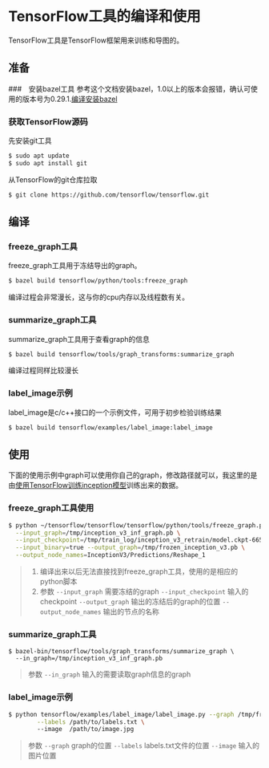 # TensorFlow工具的编译和使用
TensorFlow工具是TensorFlow框架用来训练和导图的。

## 准备

###　安装bazel工具
参考这个文档安装bazel，1.0以上的版本会报错，确认可使用的版本号为0.29.1.[编译安装bazel](/ubuntu/ubuntu-development0002-bazel.html)

### 获取TensorFlow源码
先安装git工具
```bash
$ sudo apt update
$ sudo apt install git
```
从TensorFlow的git仓库拉取
```bash
$ git clone https://github.com/tensorflow/tensorflow.git
```

## 编译

### freeze_graph工具
freeze_graph工具用于冻结导出的graph。
```bash
$ bazel build tensorflow/python/tools:freeze_graph
```
编译过程会非常漫长，这与你的cpu内存以及线程数有关。

### summarize_graph工具
summarize_graph工具用于查看graph的信息
```bash
$ bazel build tensorflow/tools/graph_transforms:summarize_graph
```
编译过程同样比较漫长

### label_image示例
label_image是c/c++接口的一个示例文件，可用于初步检验训练结果
```bash
$ bazel build tensorflow/examples/label_image:label_image
```

## 使用
下面的使用示例中graph可以使用你自己的graph，修改路径就可以，我这里的是由[使用TensorFlow训练inception模型](/AI/ai-examples0001-tf-inception.html)训练出来的数据。

### freeze_graph工具使用
```bash
$ python ~/tensorflow/tensorflow/tensorflow/python/tools/freeze_graph.py \
  --input_graph=/tmp/inception_v3_inf_graph.pb \
  --input_checkpoint=/tmp/train_log/inception_v3_retrain/model.ckpt-66505 \
  --input_binary=true --output_graph=/tmp/frozen_inception_v3.pb \
  --output_node_names=InceptionV3/Predictions/Reshape_1
```

> 1. 编译出来以后无法直接找到freeze_graph工具，使用的是相应的python脚本
> 2. 参数 
> `--input_graph`           需要冻结的graph
> `--input_checkpoint`      输入的checkpoint
> `--output_graph`          输出的冻结后的graph的位置
> `--output_node_names`     输出的节点的名称

### summarize_graph工具
```
$ bazel-bin/tensorflow/tools/graph_transforms/summarize_graph \
  --in_graph=/tmp/inception_v3_inf_graph.pb
```
> 参数 `--in_graph`         输入的需要读取graph信息的graph

### label_image示例

```bash
$ python tensorflow/examples/label_image/label_image.py --graph /tmp/frozen_inception_v3.pb \
		--labels /path/to/labels.txt \ 
		--image  /path/to/image.jpg
```
> 参数
> `--graph`       graph的位置
> `--labels`      labels.txt文件的位置
> `--image`       输入的图片位置




